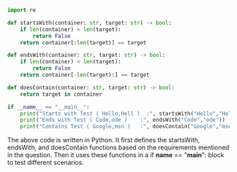 ```python
import re

def startsWith(container: str, target: str) -> bool:
    if len(container) < len(target):
        return False
    return container[:len(target)] == target

def endsWith(container: str, target: str) -> bool:
    if len(container) < len(target):
        return False
    return container[-len(target):] == target

def doesContain(container: str, target: str) -> bool:
    return target in container

if __name__ == "__main__":
    print("Starts with Test ( Hello,Hell )  :", startsWith("Hello","Hell"))
    print("Ends with Test ( Code,ode )    :", endsWith("Code","ode"))
    print("Contains Test ( Google,msn )   :", doesContain("Google","msn"))
```

 The above code is written in Python. It first defines the startsWith, endsWith, and doesContain functions based on the requirements mentioned in the question. Then it uses these functions in a if __name__ == "__main__": block to test different scenarios.


